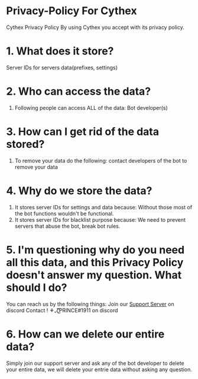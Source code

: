 # Privacy-Policy For Cythex
Cythex Privacy Policy
By using Cythex you accept with its privacy policy.
# 1. What does it store?
Server IDs for servers data(prefixes, settings)
# 2. Who can access the data?
1. Following people can access ALL of the data:
Bot developer(s)
# 3. How can I get rid of the data stored?
1. To remove your data do the following:
contact developers of the bot to remove your data
# 4. Why do we store the data?
1. It stores server IDs for settings and data because:
Without those most of the bot functions wouldn't be functional.
2. It stores server IDs for blacklist purpose because:
We need to prevent servers that abuse the bot, break bot rules.
# 5. I'm questioning why do you need all this data, and this Privacy Policy doesn't answer my question. What should I do?
You can reach us by the following things:
Join our [Support Server](https://discord.gg/sH2SPJ9UtV) on discord
Contact !          ⚘₊ζ͜͡PRINCE#1911  on discord
# 6. How can we delete our entire data?
Simply join our support server and ask any of the bot developer to delete your entire data, we will delete your entrie data without asking any question.

